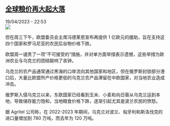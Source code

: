 <!--1681940702000-->
[全球粮价再大起大落](https://www.rfi.fr/cn/%E6%AC%A7%E6%B4%B2/20230419-%E5%85%A8%E7%90%83%E7%B2%AE%E4%BB%B7%E5%86%8D%E5%A4%A7%E8%B5%B7%E5%A4%A7%E8%90%BD)
------

<div>19/04/2023 - 22:53</div><img src="https://s.rfi.fr/media/display/6ea24672-de2c-11ed-b525-005056bfb2b6/w:1280/p:16x9/6446FA~1.png"><p><strong></strong></p><div><p>但在周三下午，欧盟委员会主席冯德莱恩宣布再提供 1 亿欧元的援助，旨在支持这四个国家和罗马尼亚的农民后谷物价格下跌。</p><p>欧盟周一谴责了一项“不可接受的”措施，并对单方面举措表示遗憾，这些举措为欧洲农业与乌克兰的团结敲响了丧钟。</p><p>乌克兰的农产品通常通过黑海的口岸流向其他国家和地区，但在俄罗斯封锁部分港口后，大量比欧盟所产价格更低的乌克兰农产品滞留在中欧国家，对当地农业造成冲击。</p><p>俄罗斯入侵乌克兰以来，东欧国家已经看到玉米、小麦和向日葵从乌克兰运到本地，导致储存能力饱和，当地粮食价格下跌，逐渐引起尤其是波兰农民的愤怒。</p><p>据 Agritel 公司称，在 2022-2023 年期间，乌克兰对波兰、匈牙利和斯洛伐克的进口量增加到 780 万吨，而去年为 120 万吨。</p><div data-selfpromo-newsletter></div><div data-selfpromo-app></div></div>
